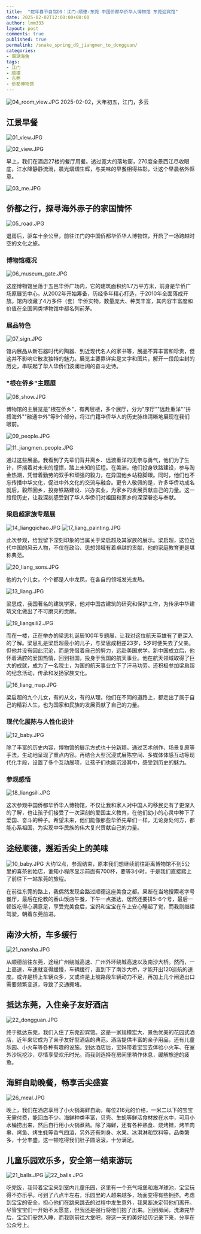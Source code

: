 ```yaml
---
title:  "蛇年春节自驾D9：江门-顺德-东莞 中国侨都华侨华人博物馆 东莞迎宾馆"
date: 2025-02-02T12:00:00+08:00
author: lmm333
layout: post
comments: true
published: true
permalink: /snake_spring_d9_jiangmen_to_dongguan/
categories:
- 珊瑚海兔
tags:
- 江门
- 顺德
- 东莞
- 侨都博物馆
---
```

![04_room_view.JPG](../images/2025-02-02-snake_spring_d9_jiangmen_to_dongguan/04_room_view.JPG)
2025-02-02，大年初五，江门，多云

## 江景早餐
![01_view.JPG](../images/2025-02-02-snake_spring_d9_jiangmen_to_dongguan/01_view.JPG)

![02_view.JPG](../images/2025-02-02-snake_spring_d9_jiangmen_to_dongguan/02_view.JPG)

早上，我们在酒店27楼的餐厅用餐。透过宽大的落地窗，270度全景西江尽收眼底，江水降静静流淌，晨光熠熠生辉，与美味的早餐相得益彰，让这个早晨格外惬意。
<!--more-->
![03_me.JPG](../images/2025-02-02-snake_spring_d9_jiangmen_to_dongguan/03_me.JPG)

## 侨都之行，探寻海外赤子的家国情怀
![05_road.JPG](../images/2025-02-02-snake_spring_d9_jiangmen_to_dongguan/05_road.JPG)

退房后，驱车十余公里，前往江门的中国侨都华侨华人博物馆，开启了一场跨越时空的文化之旅。

### 博物馆概况
![06_museum_gate.JPG](../images/2025-02-02-snake_spring_d9_jiangmen_to_dongguan/06_museum_gate.JPG)

这座博物馆坐落于五邑华侨广场内，它的建筑面积约1.7万平方米，前身是华侨广场原展览中心。从2002年开始筹备，历经多年精心打造，于2010年全面落成开放。馆内收藏了4万多件（套）华侨实物，数量庞大、种类丰富，其内容丰富度和价值在全国同类博物馆中都名列前茅。

### 展品特色
![07_sign.JPG](../images/2025-02-02-snake_spring_d9_jiangmen_to_dongguan/07_sign.JPG)

馆内展品从新石器时代的陶器、到近现代名人的家书等，展品不算丰富和珍贵，但这并不影响它散发独特的魅力。展览主要靠详实是文字和图片，解开一段段尘封的历史，串联起了华人华侨们波澜壮阔的奋斗史诗。

### "根在侨乡"主题展
![08_show.JPG](../images/2025-02-02-snake_spring_d9_jiangmen_to_dongguan/08_show.JPG)

博物馆的主展览是"根在侨乡"，有两层楼，多个展厅，分为"序厅""远赴重洋""拼搏海外""融通中外"等9个部分，将江门籍华侨华人的历史脉络清晰地展现在我们眼前。

![09_people.JPG](../images/2025-02-02-snake_spring_d9_jiangmen_to_dongguan/09_people.JPG)

![11_jiangmen_people.JPG](../images/2025-02-02-snake_spring_d9_jiangmen_to_dongguan/11_jiangmen_people.JPG)

通过这些展品，我看到了先辈们背井离乡、远渡重洋的无奈与勇气，他们为了生计，怀揣着对未来的憧憬，踏上未知的征程。在美洲，他们投身铁路建设，参与淘金热潮，凭借着勤劳的双手和顽强的毅力，在异国他乡站稳脚跟。同时，他们也不忘传播中华文化，促进中外文化的交流与融合。更令人敬佩的是，许多华侨功成名就后，毅然回乡，投身铁路建设、兴办实业，为家乡的发展贡献自己的力量。这一段段历史，让我深刻感受到了华人华侨们对祖国和家乡的深深眷恋与奉献。

### 梁启超家族专题展
![14_liangqichao.JPG](../images/2025-02-02-snake_spring_d9_jiangmen_to_dongguan/14_liangqichao.JPG)
![17_liang_painting.JPG](../images/2025-02-02-snake_spring_d9_jiangmen_to_dongguan/17_liang_painting.JPG)

此次参观，给我留下深刻印象的当属关于梁启超及其家族的展示。梁启超，这位近代中国的风云人物，不仅在政治、思想领域有着卓越的贡献，他的家庭教育更是堪称典范。

![20_liang_sons.JPG](../images/2025-02-02-snake_spring_d9_jiangmen_to_dongguan/20_liang_sons.JPG)

他的九个儿女，个个都是人中龙凤，在各自的领域发光发热。

![13_liang.JPG](../images/2025-02-02-snake_spring_d9_jiangmen_to_dongguan/13_liang.JPG)

梁思成，我国著名的建筑学家，他对中国古建筑的研究和保护工作，为传承中华建筑文化做出了不可磨灭的贡献。

![19_liangsili2.JPG](../images/2025-02-02-snake_spring_d9_jiangmen_to_dongguan/19_liangsili2.JPG)

而在一楼，正在举办的梁思礼诞辰100年专题展，让我对这位航天英雄有了更深入的了解。梁思礼是梁启超最小的儿子，与梁思成相差23岁，5岁时便失去了父亲。但他并没有因此沉沦，而是凭借着自己的努力，远赴美国求学。新中国成立后，他怀着满腔的爱国热情，回到祖国，投身于我国的航天事业。他在航天领域取得了巨大的成就，成为了一名院士，为国的航天事业立下了汗马功劳。还积极参加梁启超的纪念活动，传承和发扬家族文化。

![16_liang_map.JPG](../images/2025-02-02-snake_spring_d9_jiangmen_to_dongguan/16_liang_map.JPG)

梁启超的九个儿女，有的从文，有的从理，他们在不同的道路上，都走出了属于自己的精彩人生，也为国家和民族的发展贡献了自己的力量。

### 现代化展陈与人性化设计
![12_baby.JPG](../images/2025-02-02-snake_spring_d9_jiangmen_to_dongguan/12_baby.JPG)

除了丰富的历史内容，博物馆的展示方式也十分新颖。通过艺术创作、场景复原等手法，生动地呈现了重点内容。再结合大型沉浸式展陈空间、多媒体体感互动等现代化手段，设置了多个互动展项，让孩子们也能沉浸其中，感受到历史的魅力。

### 参观感悟
![18_liangsili.JPG](../images/2025-02-02-snake_spring_d9_jiangmen_to_dongguan/18_liangsili.JPG)

这次参观中国侨都华侨华人博物馆，不仅让我和家人对中国人的移民史有了更深入的了解，也让孩子们接受了一次深刻的爱国主义教育，在他们幼小的心灵中种下了爱国、奋斗的种子。希望未来，他们能像那些华侨先辈们一样，无论身处何方，都能心系祖国，为实现中华民族的伟大复兴贡献自己的力量。

## 途经顺德，邂逅舌尖上的美味

![10_baby.JPG](../images/2025-02-02-snake_spring_d9_jiangmen_to_dongguan/10_baby.JPG)
大约12点，参观结束，原本我们想继续前往距离博物馆不到5公里的喜茶创始店，谁知小程序显示前面有700杯，要等3小时。于是我们直接踏上了前往下一站东莞的旅程。

在前往东莞的路上，我偶然发现会路过顺德这座美食之都。果断在当地搜索老字号餐厅，最后在伦教的香山饭店午餐，下午一点抵达，居然还要排5-6个号，最后一顿饭吃得心满意足，享受完美食后，宝妈和宝宝在车上安心睡起了觉，而我则继续驾驶，朝着东莞前进。

## 南沙大桥，车多缓行
![21_nansha.JPG](../images/2025-02-02-snake_spring_d9_jiangmen_to_dongguan/21_nansha.JPG)

从顺德前往东莞，途经广州绕城高速、广州外环绕城高速以及南沙大桥。然而，一上高速，车速就变得缓慢，车辆缓行，直到下了南沙大桥，才能开出120巡航的速度。或许是桥上车辆众多，又或许是上坡路段车辆动力不足，再加上几个闸道出口需要频繁变道，导致了交通拥堵。

## 抵达东莞，入住亲子友好酒店
![22_dongguan.JPG](../images/2025-02-02-snake_spring_d9_jiangmen_to_dongguan/22_dongguan.JPG)

终于抵达东莞，我们入住了东莞迎宾馆。这是一家规模宏大、景色优美的花园式酒店，近年来它成为了亲子友好型酒店的典范。酒店提供丰富的亲子用品，还有儿童乐园、小火车等各种有趣的设施。到达酒店后，宝妈带着宝宝去体验小火车、在室外沙坑挖沙，尽情享受欢乐时光。而我则选择在房间里稍作休息，缓解旅途的疲惫。

## 海鲜自助晚餐，畅享舌尖盛宴
![26_meal.JPG](../images/2025-02-02-snake_spring_d9_jiangmen_to_dongguan/26_meal.JPG)

晚上，我们在酒店享用了小火锅海鲜自助，每位216元的价格，一米二以下的宝宝无需付费，能回血不少。海鲜种类丰富，贝壳、生蚝等鲜活食材放在水中，可用小水桶捞出来，然后自行用小火锅煮熟。除了海鲜，还有各种熟食、烧烤摊，烤羊肉串、烤鱼、烤生蚝等香气四溢，另外还有刺身、水果、冰淇淋和饮料等，品类繁多，十分丰盛。这一顿吃得我们肚子圆滚滚，十分满足。

## 儿童乐园欢乐多，安全第一结束游玩
![21_balls.JPG](../images/2025-02-02-snake_spring_d9_jiangmen_to_dongguan/21_balls.JPG)
![22_balls.JPG](../images/2025-02-02-snake_spring_d9_jiangmen_to_dongguan/22_balls.JPG)

吃完饭，我带着宝宝来到室内儿童乐园，这里有一个充气城堡和海洋球池，宝宝玩得不亦乐乎。可到了八点半左右，乐园里的人越来越多，场面变得有些拥挤。考虑到宝宝的安全，担心他们在跳来跳去的过程中发生意外，我果断决定带他们离开。尽管宝宝们一开始不太愿意，但我还是强行将他们抱了出来。回到房间，洗漱完毕后，宝宝们安然入睡，而我则前往大堂吧，将这一天的美好经历记录下来，分享在公众号上。
